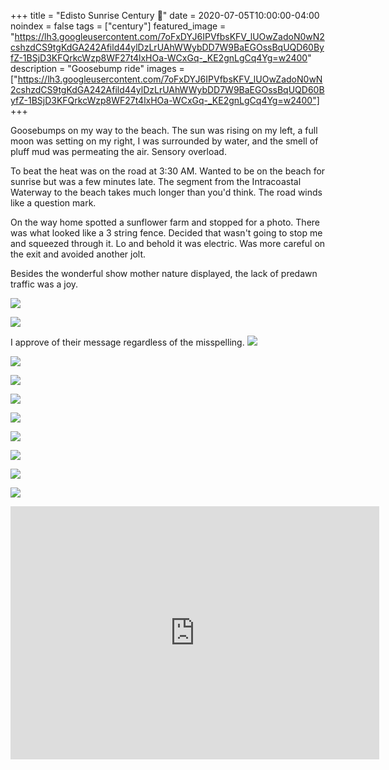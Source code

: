 +++
title =  "Edisto Sunrise Century 💯"
date = 2020-07-05T10:00:00-04:00
noindex = false
tags = ["century"]
featured_image = "https://lh3.googleusercontent.com/7oFxDYJ6IPVfbsKFV_lUOwZadoN0wN2cshzdCS9tgKdGA242Afild44ylDzLrUAhWWybDD7W9BaEGOssBqUQD60ByfZ-1BSjD3KFQrkcWzp8WF27t4lxHOa-WCxGq-_KE2gnLgCq4Yg=w2400"
description = "Goosebump ride"
images = ["https://lh3.googleusercontent.com/7oFxDYJ6IPVfbsKFV_lUOwZadoN0wN2cshzdCS9tgKdGA242Afild44ylDzLrUAhWWybDD7W9BaEGOssBqUQD60ByfZ-1BSjD3KFQrkcWzp8WF27t4lxHOa-WCxGq-_KE2gnLgCq4Yg=w2400"]
+++

Goosebumps on my way to the beach. The sun was rising on my left, a full moon was setting on my right, I was surrounded by water, and the smell of pluff mud was permeating the air. Sensory overload.

To beat the heat was on the road at 3:30 AM. Wanted to be on the beach for sunrise but was a few minutes late. The segment from the Intracoastal Waterway to the beach takes much longer than you'd think. The road winds like a question mark.

On the way home spotted a sunflower farm and stopped for a photo. There was what looked like a 3 string fence. Decided that wasn't going to stop me and squeezed through it. Lo and behold it was electric. Was more careful on the exit and avoided another jolt.

Besides the wonderful show mother nature displayed, the lack of predawn traffic was a joy.

<a href='https://lh3.googleusercontent.com/shCXv2ceqSGwWhxkoQKcBdWz3xVHwObalEQ2qqU2rdbWXMuzXVLnQaqlmeTKRuw4XZSqOFPUqDCYRzj_1ybM8pZadEFKwhD4wIyIKqWt3duAejyieGrbPfbY21mhPDJBj3BgviWbpbI=w2400'><img src='https://lh3.googleusercontent.com/shCXv2ceqSGwWhxkoQKcBdWz3xVHwObalEQ2qqU2rdbWXMuzXVLnQaqlmeTKRuw4XZSqOFPUqDCYRzj_1ybM8pZadEFKwhD4wIyIKqWt3duAejyieGrbPfbY21mhPDJBj3BgviWbpbI=w2400'></a>

<a href='https://lh3.googleusercontent.com/-LT5pSXrmUv8toxGBMJ_iuwnvgxEWI8cHkROP3sN2Ahfh8DwaTHXvlWmCEebZ9Xt3VE8emAWW4XlshsZKT6BJAhBwBF-Bks0TwdTRxilTQMfbdmLYV5t3-VD6Tdp7agFNJ3VemuuNyk=w600-h315-p-k'><img src='https://lh3.googleusercontent.com/-LT5pSXrmUv8toxGBMJ_iuwnvgxEWI8cHkROP3sN2Ahfh8DwaTHXvlWmCEebZ9Xt3VE8emAWW4XlshsZKT6BJAhBwBF-Bks0TwdTRxilTQMfbdmLYV5t3-VD6Tdp7agFNJ3VemuuNyk=w600-h315-p-k'></a>

I approve of their message regardless of the misspelling.
<a href='https://lh3.googleusercontent.com/7GC0A3QBwtlnc6dzLIZvhJq_2MCscKcUFI_bn2fewSE4aWOXq2S9EKE_ha13VOLvNWBk1r8FiXPHuYIDAaF9OjjL8xGIMAtMBuZWTjkD5sZ6Bkyc315qcCVgXbudfZdtkpmcwsVEhWw=w2400'><img src='https://lh3.googleusercontent.com/7GC0A3QBwtlnc6dzLIZvhJq_2MCscKcUFI_bn2fewSE4aWOXq2S9EKE_ha13VOLvNWBk1r8FiXPHuYIDAaF9OjjL8xGIMAtMBuZWTjkD5sZ6Bkyc315qcCVgXbudfZdtkpmcwsVEhWw=w2400'></a>

<a href='https://lh3.googleusercontent.com/DGQs-oRvN2h9D3RR6wnJc_NvWxDnwy9joTilITkJD1yU77UTESIUaOwq4Pz5RahsNsq9PR9UfkwBs4_TqyaoLBt_qhByQ_zqPCOSUlVL4dsFvXVua2-vEVzSjEiaHI_ZbLUp0_Aqtzs=w2400'><img src='https://lh3.googleusercontent.com/DGQs-oRvN2h9D3RR6wnJc_NvWxDnwy9joTilITkJD1yU77UTESIUaOwq4Pz5RahsNsq9PR9UfkwBs4_TqyaoLBt_qhByQ_zqPCOSUlVL4dsFvXVua2-vEVzSjEiaHI_ZbLUp0_Aqtzs=w2400'></a>

<a href='https://lh3.googleusercontent.com/wm-IJnFQ244nvvbZZMmMRXhfrv0z5T9PvlrJbvGyHCw0eYQrjA5cdNm3XkUntdqcjNLYTSyYw2gsGIUegZR50sniaazU7VvDnvGs0xBjvhvXk3Sr0iCye6kYv0wZ6fvDY9q3BNF0zo0=w2400'><img src='https://lh3.googleusercontent.com/wm-IJnFQ244nvvbZZMmMRXhfrv0z5T9PvlrJbvGyHCw0eYQrjA5cdNm3XkUntdqcjNLYTSyYw2gsGIUegZR50sniaazU7VvDnvGs0xBjvhvXk3Sr0iCye6kYv0wZ6fvDY9q3BNF0zo0=w2400'></a>

<a href='https://lh3.googleusercontent.com/9Ay3grWk0dzfLxHQSIV7a8pLk-XcgvqCUBzAp2bL-P_65zpd5Va-ro6BiMustnKNcwxBCF7odqErM7uhU0lkddPxBLbxM6lXomH6qdwYO5JvOUzyTrsM8rWxjUFWfjZajoZuBu2wsK4=w2400'><img src='https://lh3.googleusercontent.com/9Ay3grWk0dzfLxHQSIV7a8pLk-XcgvqCUBzAp2bL-P_65zpd5Va-ro6BiMustnKNcwxBCF7odqErM7uhU0lkddPxBLbxM6lXomH6qdwYO5JvOUzyTrsM8rWxjUFWfjZajoZuBu2wsK4=w2400'></a>

<a href='https://lh3.googleusercontent.com/c_F7IOXVVMb7mEUjZZNbj0pctunpp0xnI2pzNd4DL49fDRn0pVrnxHB2uqT5KC-xdlRKyxt7oqh6u0xJZhleOup9EcXXBsETmJrspc3gqeH3oPQfe3IWZOvDwIT-u429wHFaUmvx11A=w2400'><img src='https://lh3.googleusercontent.com/c_F7IOXVVMb7mEUjZZNbj0pctunpp0xnI2pzNd4DL49fDRn0pVrnxHB2uqT5KC-xdlRKyxt7oqh6u0xJZhleOup9EcXXBsETmJrspc3gqeH3oPQfe3IWZOvDwIT-u429wHFaUmvx11A=w2400'></a>

<a href='https://lh3.googleusercontent.com/NUlapjSTlrqYIWOu_XL5bDBr2nC3lXCmJDXsZy92nZSZ7uzt88WaGoX2SF1m19q4PFL2ywuX9xOiclESfwmDcAk77HuRlsTru8_iRalybuguA6dgGL3jleU-qKsKDcKUMfA53hLNy1o=w2400'><img src='https://lh3.googleusercontent.com/NUlapjSTlrqYIWOu_XL5bDBr2nC3lXCmJDXsZy92nZSZ7uzt88WaGoX2SF1m19q4PFL2ywuX9xOiclESfwmDcAk77HuRlsTru8_iRalybuguA6dgGL3jleU-qKsKDcKUMfA53hLNy1o=w2400'></a>

<a href='https://lh3.googleusercontent.com/c5O8gcwr4dHxbx2pObnEFgrAyUrm7vcg-BmhIzHfRZLcgnePBxlW5ZULkCiK3-EDjKr35rOLFAXU5vtK9cIdtRQMtD_uPNNVHpBpIWUlckLPiDMLVY7ZUQWVJchYXRfs-nVi6B2QlQ4=w2400'><img src='https://lh3.googleusercontent.com/c5O8gcwr4dHxbx2pObnEFgrAyUrm7vcg-BmhIzHfRZLcgnePBxlW5ZULkCiK3-EDjKr35rOLFAXU5vtK9cIdtRQMtD_uPNNVHpBpIWUlckLPiDMLVY7ZUQWVJchYXRfs-nVi6B2QlQ4=w2400'></a>

<a href='https://lh3.googleusercontent.com/Bzm3QZ0ETh-cluV0AucTjrLPfPGPPBittHU2pg4LMZN7uAZBvZ7keF0ujw-YX6d8pD1AGDrq39aYaDWR-TbaG6RklIiTrpUf6WcdMewVR0JItNVOszKeO5tgnfKRXalFbsbMICDtLsI=w600-h315-p-k'><img src='https://lh3.googleusercontent.com/Bzm3QZ0ETh-cluV0AucTjrLPfPGPPBittHU2pg4LMZN7uAZBvZ7keF0ujw-YX6d8pD1AGDrq39aYaDWR-TbaG6RklIiTrpUf6WcdMewVR0JItNVOszKeO5tgnfKRXalFbsbMICDtLsI=w600-h315-p-k'></a>

<a href='https://lh3.googleusercontent.com/Q1rl-iOaTA6BKXS2IKuUynqFhSKUkNhAAvaW24QZxVTHXYRkXuCtRKWCWWS9fuvRNtRhfbDhVUvO3aFap3R--xTR3CA2IcDosPY7eyrFXwNtu7HjugiUcIHMkLcZj73XJeHg6iU-Czo=w600-h315-p-k'><img src='https://lh3.googleusercontent.com/Q1rl-iOaTA6BKXS2IKuUynqFhSKUkNhAAvaW24QZxVTHXYRkXuCtRKWCWWS9fuvRNtRhfbDhVUvO3aFap3R--xTR3CA2IcDosPY7eyrFXwNtu7HjugiUcIHMkLcZj73XJeHg6iU-Czo=w600-h315-p-k'></a>


<iframe height='405' width='590' frameborder='0' allowtransparency='true' scrolling='no' src='https://www.strava.com/activities/3717541788/embed/d06131cde291a87fefe604184b2c29309483d3ec'></iframe>

